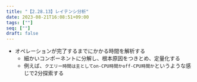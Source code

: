 ```yaml
---
title: "【2.28.13】レイテンシ分析"
date: 2023-08-21T16:08:51+09:00
tags: [""]
seq: [""]
draft: false
---
```


- オペレーションが完了するまでにかかる時間を解析する
  - 細かいコンポーネントに分解し、根本原因をつきとめ、定量化する
  - 例えば、`クエリー時間は主としてon-CPU時間かoff-CPU時間か`というような感じで2分探索する